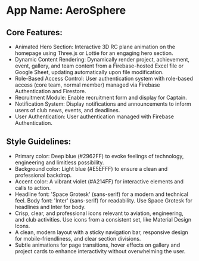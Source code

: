 # **App Name**: AeroSphere

## Core Features:

- Animated Hero Section: Interactive 3D RC plane animation on the homepage using Three.js or Lottie for an engaging hero section.
- Dynamic Content Rendering: Dynamically render project, achievement, event, gallery, and team content from a Firebase-hosted Excel file or Google Sheet, updating automatically upon file modification.
- Role-Based Access Control: User authentication system with role-based access (core team, normal member) managed via Firebase Authentication and Firestore.
- Recruitment Module: Enable recruitment form and display for Captain.
- Notification System: Display notifications and announcements to inform users of club news, events, and deadlines.
- User Authentication: User authentication managed with Firebase Authentication.

## Style Guidelines:

- Primary color: Deep blue (#2962FF) to evoke feelings of technology, engineering and limitless possibility.
- Background color: Light blue (#E5EFFF) to ensure a clean and professional backdrop.
- Accent color: A vibrant violet (#A214FF) for interactive elements and calls to action.
- Headline font: 'Space Grotesk' (sans-serif) for a modern and technical feel. Body font: 'Inter' (sans-serif) for readability. Use Space Grotesk for headlines and Inter for body.
- Crisp, clear, and professional icons relevant to aviation, engineering, and club activities. Use icons from a consistent set, like Material Design Icons.
- A clean, modern layout with a sticky navigation bar, responsive design for mobile-friendliness, and clear section divisions.
- Subtle animations for page transitions, hover effects on gallery and project cards to enhance interactivity without overwhelming the user.